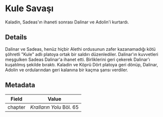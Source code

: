 # Kule Savaşı
Kaladin, Sadeas'ın ihaneti sonrası Dalinar ve Adolin'i kurtardı.

## Details
Dalinar ve Sadeas, henüz hiçbir Alethi ordusunun zafer kazanamadığı kötü şöhretli "Kule" adlı platoya ortak bir saldırı düzenlediler. Dalinar'ın kuvvetleri meşgulken Sadeas Dalinar'a ihanet etti. Birliklerini geri çekerek Dalinar'ı kuşatılmış şekilde bıraktı. Kaladin ve Köprü Dört platoya geri dönüp, Dalinar, Adolin ve ordularından geri kalanına bir kaçma şansı verdiler.

## Metadata
| Field | Value |
| ----- | ----- |
| chapter | *Kralların Yolu* Böl. 65 |
